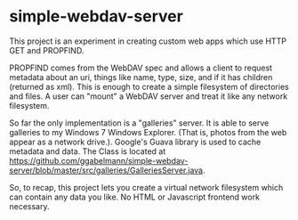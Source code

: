 simple-webdav-server
====================

This project is an experiment in creating custom web apps which use HTTP GET and PROPFIND.

PROPFIND comes from the WebDAV spec and allows a client to request metadata about an uri, things like name, type, size, and if it has children (returned as xml). This is enough to create a simple filesystem of directories and files. A user can "mount" a WebDAV server and treat it like any network filesystem.

So far the only implementation is a "galleries" server. It is able to serve galleries to my Windows 7 Windows Explorer. (That is, photos from the web appear as a network drive.). Google's Guava library is used to cache metadata and data. The Class is located at https://github.com/ggabelmann/simple-webdav-server/blob/master/src/galleries/GalleriesServer.java.

So, to recap, this project lets you create a virtual network filesystem which can contain any data you like. No HTML or Javascript frontend work necessary.
